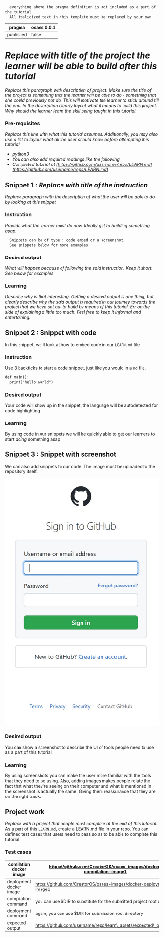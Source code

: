 ```
  everything above the pragma definition is not included as a part of the tutorial
  All italicized text in this template must be replaced by your own
```
| pragma | osaes 0.0.1 |
| ------ | ----------- |
| published | false |

# _Replace with title of the project the learner will be able to build after this tutorial_

_Replace this paragraph with description of project. Make sure the title of the project is something that the learner will be able to do - something that she could previously not do. This will motivate the learner to stick around till the end. In the description clearly layout _what it means_ to build this project. Why should the learner learn the skill being taught in this tutorial._

### Pre-requisites
_Replace this line with what this tutorial assumes. Additionally, you may also use a list to layout what all the user should know before attempting this tutorial._
- _python3_
- _You can also add required readings like the following_
- _Completed tutorial at [https://github.com/username/repo/LEARN.md](https://github.com/username/repo/LEARN.md)_

## Snippet 1 : _Replace with title of the instruction_
_Replace paragraph with the description of what the user will be able to do by looking at this snippet_
### Instruction
_Provide what the learner must do now. Ideally get to building something asap._

```
  Snippets can be of type : code embed or a screenshot. 
  See snippets below for more examples
```
### Desired output
_What will happen because of following the said instruction. Keep it short. See below for examples_

### Learning
_Describe why is that interesting. Getting a desired output is one thing, but clearly describe why the said output is required in our journey towards the project that we have set out to build by means of this tutorial. Err on the side of explaining a little too much. Feel free to keep it informal and entertaining._


## Snippet 2 : Snippet with code
In this snippet, we'll look at how to embed code in our `LEARN.md` file

### Instruction
Use 3 backticks to start a code snippet, just like you would in a `md` file. 

```
def main():
  print("hello world")
```


### Desired output
Your code will show up in the snippet, the language will be autodetected for code highlighting

### Learning
By using code in our snippets we will be quickly able to get our learners to start *doing* something asap

## Snippet 3 : Snippet with screenshot
We can also add snippets to our code. The image must be uploaded to the repository itself.

![alt text - github login](./learn_assets/screenshot.jpg)

### Desired output
You can show a screenshot to describe the UI of tools people need to use as a part of this tutorial

### Learning
By using screenshots you can make the user more familiar with the tools that they need to be using. Also, adding images makes people relate the fact that what they're seeing on their computer and what is mentioned in the screenshot is actually the same. Giving them reassurance that they are on the right track.

## Project work
_Replace with a project that people must complete at the end of this tutorial._ 
As a part of this `LEARN.md`, create a LEARN.md file in your repo. You can defined test cases that users need to pass so as to be able to complete this tutorial.

### Test cases
| comilation docker image | https://github.com/CreatorOS/osaes-images/docker-compilation-image1 |
| ----------------------- | ------------------------------------------------------------------- |
| deployment docker image | https://github.com/CreatorOS/osaes-images/docker-deployment-image1 |
| compilation command | you can use $DIR to substitute for the submitted project root directory |
| deployment command | again, you can use $DIR for submission root directory |
| expected output | https://github.com/username/repo/learn\_assets/expected\_output.txt | 





